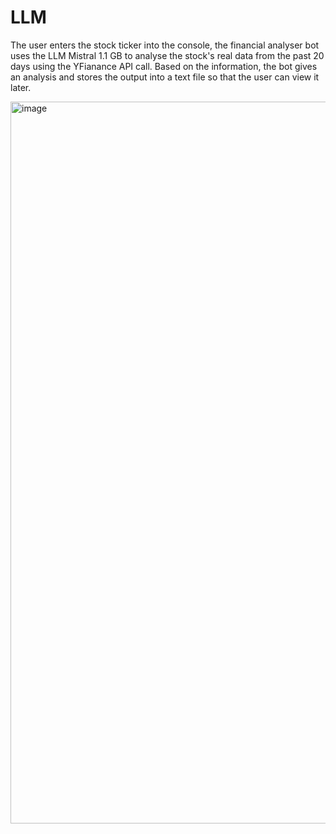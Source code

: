 # LLM
The user enters the stock ticker into the console, the financial analyser bot uses the LLM Mistral 1.1 GB to analyse the stock's real data from the past 20 days using the YFianance API call. Based on the information, the bot gives an analysis and stores the output into a text file so that the user can view it later.


<img width="1155" alt="image" src="https://github.com/user-attachments/assets/69470084-d6d1-4ac7-aabe-6cb864dfcfec" />

